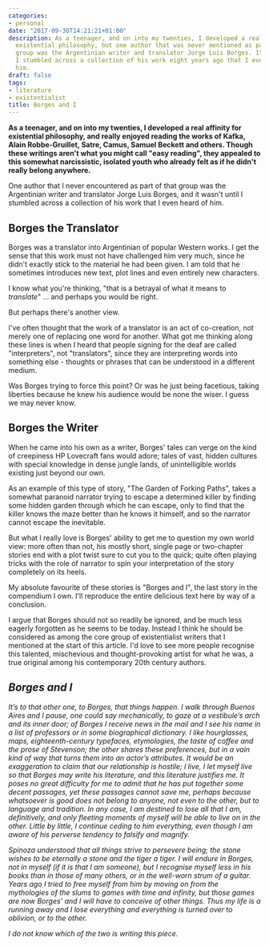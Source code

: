 ```yaml
---
categories:
- personal
date: "2017-09-30T14:21:21+01:00"
description: As a teenager, and on into my twenties, I developed a real affinity for
  existential philosophy, but one author that was never mentioned as part of that
  group was the Argentinian writer and translator Jorge Luis Borges. It wasn't until
  I stumbled across a collection of his work eight years ago that I even heard of
  him.
draft: false
tags:
- literature
- existentialist
title: Borges and I
---
```

**As a teenager, and on into my twenties, I developed a real affinity for existential philosophy, and really enjoyed reading the works of Kafka, Alain Robbe-Gruillet, Satre, Camus, Samuel Beckett and others. Though these writings aren't what you might call "easy reading", they appealed to this somewhat narcissistic, isolated youth who already felt as if he didn't really belong anywhere.**

One author that I never encountered as part of that group was the Argentinian writer and translator Jorge Luis Borges, and it wasn't until I stumbled across a collection of his work that I even heard of him.

## Borges the Translator

Borges was a translator into Argentinian of popular Western works. I get the sense that this work must not have challenged him very much, since he didn't exactly stick to the material he had been given. I am told that he sometimes introduces new text, plot lines and even entirely new characters.

I know what you're thinking, "that is a betrayal of what it means to _translate_" ... and perhaps you would be right.

But perhaps there's another view.

I've often thought that the work of a translator is an act of co-creation, not merely one of replacing one word for another. What got me thinking along these lines is when I heard that people signing for the deaf are called "interpreters", not "translators", since they are interpreting words into something else - thoughts or phrases that can be understood in a different medium.

Was Borges trying to force this point? Or was he just being facetious, taking liberties because he knew his audience would be none the wiser. I guess we may never know.

## Borges the Writer

When he came into his own as a writer, Borges' tales can verge on the kind of creepiness HP Lovecraft fans would adore; tales of vast, hidden cultures with special knowledge in dense jungle lands, of unintelligible worlds existing just beyond our own.

As an example of this type of story, "The Garden of Forking Paths", takes a somewhat paranoid narrator trying to escape a determined killer by finding some hidden garden through which he can escape, only to find that the killer knows the maze better than he knows it himself, and so the narrator cannot escape the inevitable.

But what I really love is Borges' ability to get me to question my own world view: more often than not, his mostly short, single page or two-chapter stories end with a plot twist sure to cut you to the quick; quite often playing tricks with the role of narrator to spin your interpretation of the story completely on its heels.

My absolute favourite of these stories is "Borges and I", the last story in the compendium I own. I'll reproduce the entire delicious text here by way of a conclusion.

I argue that Borges should not so readily be ignored, and be much less eagerly forgotten as he seems to be today. Instead I think he should be considered as among the core group of existentialist writers that I mentioned at the start of this article. I'd love to see more people recognise this talented, mischevious and thought-provoking artist for what he was, a true original among his contemporary 20th century authors.

## _Borges and I_
_It’s to that other one, to Borges, that things happen. I walk through Buenos Aires and I pause, one could say mechanically, to gaze at a vestibule’s arch and its inner door; of Borges I receive news in the mail and I see his name in a list of professors or in some biographical dictionary. I like hourglasses, maps, eighteenth-century typefaces, etymologies, the taste of coffee and the prose of Stevenson; the other shares these preferences, but in a vain kind of way that turns them into an actor’s attributes. It would be an exaggeration to claim that our relationship is hostile; I live, I let myself live so that Borges may write his literature, and this literature justifies me. It poses no great difficulty for me to admit that he has put together some decent passages, yet these passages cannot save me, perhaps because whatsoever is good does not belong to anyone, not even to the other, but to language and tradition. In any case, I am destined to lose all that I am, definitively, and only fleeting moments of myself will be able to live on in the other. Little by little, I continue ceding to him everything, even though I am aware of his perverse tendency to falsify and magnify._

_Spinoza understood that all things strive to persevere being; the stone wishes to be eternally a stone and the tiger a tiger. I will endure in Borges, not in myself (if it is that I am someone), but I recognise myself less in his books than in those of many others, or in the well-worn strum of a guitar. Years ago I tried to free myself from him by moving on from the mythologies of the slums to games with time and infinity, but those games are now Borges’ and I will have to conceive of other things. Thus my life is a running away and I lose everything and everything is turned over to oblivion, or to the other._

_I do not know which of the two is writing this piece._
